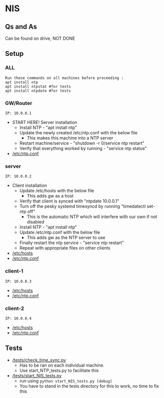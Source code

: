 # NIS
## Qs and As
Can be found on drive, NOT DONE
## Setup

### ALL

```
Run these commands on all machines before proceeding : 
apt install ntp
apt install ntpstat #for tests
apt install ntpdate #for tests
```

### GW/Router
```IP: 10.0.0.1```

* START HERE! Server installation
    * Install NTP - "apt install ntp"
    * Update the newly created /etc/ntp.conf with the below file
        * This makes this machine into a NTP server
    * Restart machine/service - "shutdown -r 0/service ntp restart"
    * Verify that everything worked by running - "service ntp status"
* [/etc/ntp.conf](../3-NTP/gw/etc/ntp.conf)

### server
```IP: 10.0.0.2```

* Client installation
    * Update /etc/hosts with the below file
        * This adds gw as a host
    * Verify that client is synced with "ntpdate 10.0.0.1"
    * Turn off the pesky systemd timesyncd by running "timedatectl set-ntp off"
        * This is the automatic NTP which will interfere with our own if not disabled
    * Install NTP - "apt install ntp" 
    * Update /etc/ntp.conf with the below file
        * This adds gw as the NTP server to use
    * Finally restart the ntp service - "service ntp restart"
    * Repeat with appropriate files on other clients
* [/etc/hosts](../3-NTP/server/etc/hosts)
* [/etc/ntp.conf](../3-NTP/server/etc/ntp.conf)

### client-1
```IP: 10.0.0.3```

* [/etc/hosts](../3-NTP/client-1/etc/hosts)
* [/etc/ntp.conf](../3-NTP/client-1/etc/ntp.conf)

### client-2
```IP: 10.0.0.4```

* [/etc/hosts](../3-NTP/client-2/etc/hosts)
* [/etc/ntp.conf](../3-NTP/client-2/etc/ntp.conf)

## Tests
* [/tests/check_time_sync.py](../3-NTP/tests/check_time_sync.py)
    * Has to be ran on each individual machine. 
    * Use start_NTP_tests.py to facilitate this
* [/tests/start_NIS_tests.py](../3-NTP/tests/start_NTP_tests.py)
    * run using `python start_NIS_tests.py [debug]`
    * You have to stand in the tests directory for this to work, no time to fix this